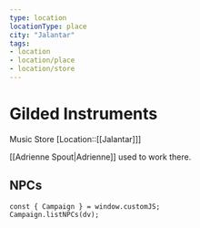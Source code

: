 ```yaml
---
type: location
locationType: place
city: "Jalantar"
tags:
- location
- location/place
- location/store
---
```

# Gilded Instruments
Music Store
[Location::[[Jalantar]]]


[[Adrienne Spout|Adrienne]] used to work there.

## NPCs

```dataviewjs
const { Campaign } = window.customJS;
Campaign.listNPCs(dv);
```